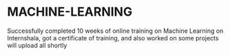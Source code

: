 # MACHINE-LEARNING
Successfully completed 10 weeks of online training on Machine Learning on Internshala, got a certificate of training, and also worked on some projects will upload all shortly

